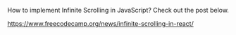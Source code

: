 How to implement Infinite Scrolling in JavaScript? Check out the post below.

https://www.freecodecamp.org/news/infinite-scrolling-in-react/

